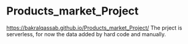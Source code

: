 # Products_market_Project
https://bakralqassab.github.io/Products_market_Project/
The prject is serverless, for now the data  added by hard code and manually.

